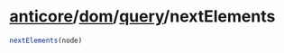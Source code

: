 # [anticore](../../../#reference)/[dom](../../#reference)/[query](../#reference)/<a name="reference">nextElements</a>

```js
nextElements(node)
```